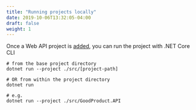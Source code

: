 ```yaml
---
title: "Running projects locally"
date: 2019-10-06T13:32:05-04:00
draft: false
weight: 1
---
```


Once a Web API project is [added](/creating-a-solution/adding-projects),
you can run the project with .NET Core CLI

```shell script
# from the base project directory
dotnet run --project ./src/[project-path]

# OR from within the project directory
dotnet run

# e.g.
dotnet run --project ./src/GoodProduct.API
```

